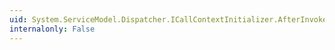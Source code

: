 ```yaml
---
uid: System.ServiceModel.Dispatcher.ICallContextInitializer.AfterInvoke(System.Object)
internalonly: False
---
```

